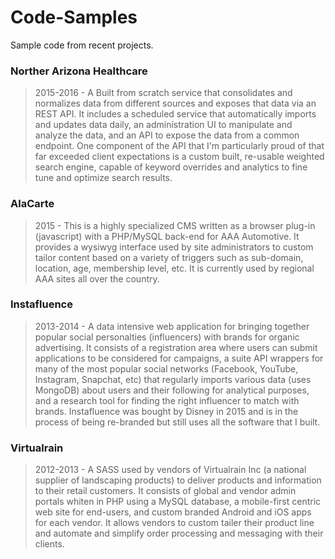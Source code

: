 # Code-Samples
Sample code from recent projects.

### Norther Arizona Healthcare
> 2015-2016 - A Built from scratch service that consolidates and normalizes data from different sources and exposes that data via an REST API. It includes a scheduled service that automatically imports and updates data daily, an administration UI to manipulate and analyze the data, and an API to expose the data from a common endpoint. One component of the API that I'm particularly proud of that far exceeded client expectations is a custom built, re-usable weighted search engine, capable of keyword overrides and analytics to fine tune and optimize search results.

### AlaCarte
> 2015 - This is a highly specialized CMS written as a browser plug-in (javascript) with a PHP/MySQL back-end for AAA Automotive. It provides a wysiwyg interface used by site administrators to custom tailor content based on a variety of triggers such as sub-domain, location, age, membership level, etc. It is currently used by regional AAA sites all over the country.

### Instafluence
> 2013-2014 - A data intensive web application for bringing together popular social personalties (influencers) with brands for organic advertising. It consists of a registration area where users can submit applications to be considered for campaigns, a suite API wrappers for many of the most popular social networks (Facebook, YouTube, Instagram, Snapchat, etc) that regularly imports various data (uses MongoDB) about users and their following for analytical purposes, and a research tool for finding the right influencer to match with brands. Instafluence was bought by Disney in 2015 and is in the process of being re-branded but still uses all the software that I built.

### Virtualrain
> 2012-2013 - A SASS used by vendors of Virtualrain Inc (a national supplier of landscaping products) to deliver products and information to their retail customers. It consists of global and vendor admin portals whiten in PHP using a MySQL database, a mobile-first centric web site for end-users, and custom branded Android and iOS apps for each vendor. It allows vendors to custom tailer their product line and automate and simplify order processing and messaging with their clients.

